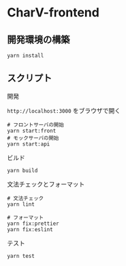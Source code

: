 # CharV-frontend

## 開発環境の構築

```shell
yarn install
```

## スクリプト

開発

`http://localhost:3000` をブラウザで開く

```shell
# フロントサーバの開始
yarn start:front
# モックサーバの開始
yarn start:api
```

ビルド

```shell
yarn build
```

文法チェックとフォーマット

```shell
# 文法チェック
yarn lint

# フォーマット
yarn fix:prettier
yarn fix:eslint
```

テスト

```shell
yarn test
```
